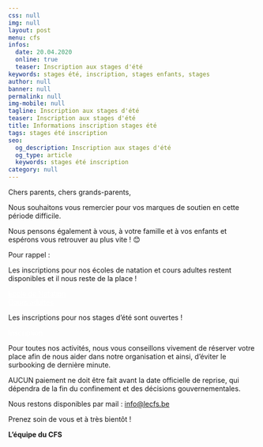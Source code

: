 ```yaml
---
css: null
img: null
layout: post
menu: cfs
infos:
  date: 20.04.2020
  online: true
  teaser: Inscription aux stages d'été
keywords: stages été, inscription, stages enfants, stages
author: null
banner: null
permalink: null
img-mobile: null
tagline: Inscription aux stages d'été
teaser: Inscription aux stages d'été
title: Informations inscription stages été
tags: stages été inscription
seo:
  og_description: Inscription aux stages d'été
  og_type: article
  keywords: stages été inscription
category: null
---
```


Chers parents, chers grands-parents,

Nous souhaitons vous remercier pour vos marques de soutien en cette période difficile.

Nous pensons également à vous, à votre famille et à vos enfants et espérons vous retrouver au plus vite ! 😊

Pour rappel :

Les inscriptions pour nos écoles de natation et cours adultes restent disponibles et il nous reste de la place !

<div class="row">
	<div class="col-md-6 col-xs-6">
		<a href="https://www.lecfs.be/activites/ecole_de_natation/" class="btn btn-block btn-info-filled" style="margin-top: 15px; margin-bottom: 15px; color: #fff !important;">Ecole de Natation</a>
	</div>
	<div class="col-md-6 col-xs-6">
		<a href="https://www.lecfs.be/activites/cours_adultes/" class="btn btn-block btn-info-filled" style="margin-top: 15px; margin-bottom: 15px; color: #fff !important;">Cours adultes</a>
	</div>
</div>



Les inscriptions pour nos stages d’été sont ouvertes ! 



<div class="row">
	<div class="col-md-6 col-xs-6">
		<a href="https://www12.iclub.be/myiclub3_CFS_register.asp?ClubID=559&Categorie=4&Province=Brabant&Groupe=1&_ga=2.33828643.368929687.1587378070-1729421294.1539351770" class="btn btn-block btn-info-filled" style="margin-top: 15px; color: #fff !important; margin-bottom: 20px;" target="_blank">Inscription</a>
	</div>
</div>



Pour toutes nos activités, nous vous conseillons vivement de réserver votre place afin de nous aider dans notre organisation et ainsi, d’éviter le surbooking de dernière minute.

<div class="massage-box alert-danger">
  <strong>
    <i class="fa fa-exclamation-triangle"></i>
  </strong>
  <p>AUCUN paiement ne doit être fait avant la date officielle de reprise, qui dépendra de la fin du confinement et des décisions gouvernementales.</p>
</div>

 

Nous restons disponibles par mail : <a href="mailto:info@lecfs.be">info@lecfs.be</a>

Prenez soin de vous et à très bientôt !

**L’équipe du CFS**